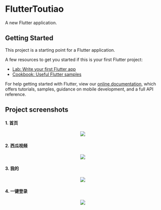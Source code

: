 # FlutterToutiao

A new Flutter application.

## Getting Started

This project is a starting point for a Flutter application.

A few resources to get you started if this is your first Flutter project:

- [Lab: Write your first Flutter app](https://flutter.dev/docs/get-started/codelab)
- [Cookbook: Useful Flutter samples](https://flutter.dev/docs/cookbook)

For help getting started with Flutter, view our
[online documentation](https://flutter.dev/docs), which offers tutorials,
samples, guidance on mobile development, and a full API reference.

## Project screenshots

#### 1. 首页
<div align=center>
<img src="img/首页.jpg">
</div>

#### 2. 西瓜视频

<div align=center>
<img src="img/西瓜视频.jpg">
</div>

#### 3. 我的

<div align=center>
<img src="img/西瓜视频.jpg">
</div>

#### 4. 一键登录

<div align=center>
<img src="img/登录.jpg">
</div>

